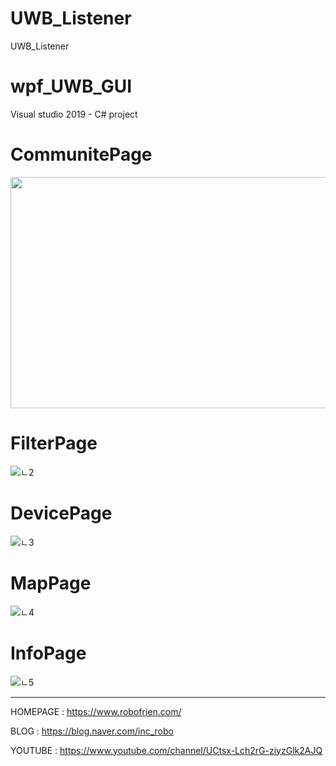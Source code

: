 # UWB_Listener
UWB_Listener


# wpf_UWB_GUI
Visual studio 2019 - C# project

# CommunitePage
<img src="https://user-images.githubusercontent.com/102004343/168957189-813363d9-a6ac-42f1-81dd-41dbfae3c386.png"  width="700" height="370">

# FilterPage
![ㄴ2](https://user-images.githubusercontent.com/102004343/168957191-5e5abf8c-ca62-429b-96c7-9cbdfed9a86c.png)

# DevicePage
![ㄴ3](https://user-images.githubusercontent.com/102004343/168957198-1fe50cd5-5f7c-4742-b852-f3899b6d5141.png)

# MapPage
![ㄴ4](https://user-images.githubusercontent.com/102004343/168957202-5cba6566-5171-4145-ac54-ada609c7103d.png)

# InfoPage
![ㄴ5](https://user-images.githubusercontent.com/102004343/168957205-9f1dbc6f-68f5-4bd2-9dee-4fd32ca0f5a4.png)




------------

HOMEPAGE : https://www.robofrien.com/

BLOG : https://blog.naver.com/inc_robo

YOUTUBE : https://www.youtube.com/channel/UCtsx-Lch2rG-ziyzGlk2AJQ

